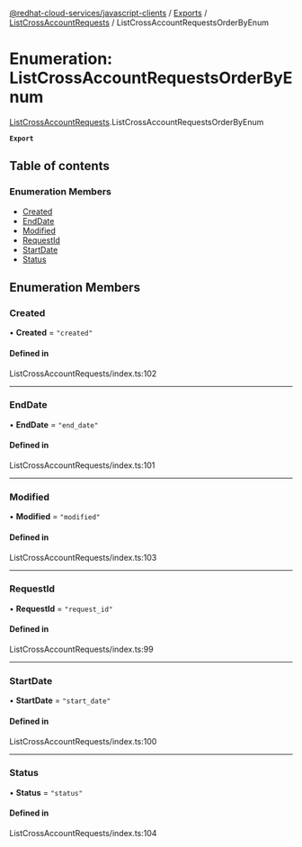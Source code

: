 [@redhat-cloud-services/javascript-clients](../README.md) / [Exports](../modules.md) / [ListCrossAccountRequests](../modules/ListCrossAccountRequests.md) / ListCrossAccountRequestsOrderByEnum

# Enumeration: ListCrossAccountRequestsOrderByEnum

[ListCrossAccountRequests](../modules/ListCrossAccountRequests.md).ListCrossAccountRequestsOrderByEnum

**`Export`**

## Table of contents

### Enumeration Members

- [Created](ListCrossAccountRequests.ListCrossAccountRequestsOrderByEnum.md#created)
- [EndDate](ListCrossAccountRequests.ListCrossAccountRequestsOrderByEnum.md#enddate)
- [Modified](ListCrossAccountRequests.ListCrossAccountRequestsOrderByEnum.md#modified)
- [RequestId](ListCrossAccountRequests.ListCrossAccountRequestsOrderByEnum.md#requestid)
- [StartDate](ListCrossAccountRequests.ListCrossAccountRequestsOrderByEnum.md#startdate)
- [Status](ListCrossAccountRequests.ListCrossAccountRequestsOrderByEnum.md#status)

## Enumeration Members

### Created

• **Created** = ``"created"``

#### Defined in

ListCrossAccountRequests/index.ts:102

___

### EndDate

• **EndDate** = ``"end_date"``

#### Defined in

ListCrossAccountRequests/index.ts:101

___

### Modified

• **Modified** = ``"modified"``

#### Defined in

ListCrossAccountRequests/index.ts:103

___

### RequestId

• **RequestId** = ``"request_id"``

#### Defined in

ListCrossAccountRequests/index.ts:99

___

### StartDate

• **StartDate** = ``"start_date"``

#### Defined in

ListCrossAccountRequests/index.ts:100

___

### Status

• **Status** = ``"status"``

#### Defined in

ListCrossAccountRequests/index.ts:104
